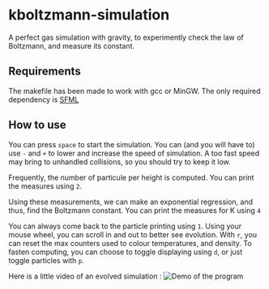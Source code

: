 # kboltzmann-simulation
A perfect gas simulation with gravity, to experimently check the law of Boltzmann, and measure its constant.

## Requirements
The makefile has been made to work with gcc or MinGW.
The only required dependency is [SFML](http://www.sfml-dev.org/)

## How to use
You can press `space` to start the simulation.
You can (and you will have to) use `-` and `+` to lower and increase the speed of simulation.
A too fast speed may bring to unhandled collisions, so you should try to keep it low.

Frequently, the number of particule per height is computed.
You can print the measures using `2`.

Using these measurements, we can make an exponential regression, and thus, find the Boltzmann constant.
You can print the measures for K using `4`

You can always come back to the particle printing using `1`.
Using your mouse wheel, you can scroll in and out to better see evolution.
With `r`, you can reset the max counters used to colour temperatures, and density.
To fasten computing, you can choose to toggle displaying using `d`, or just toggle particles with `p`.

Here is a little video of an evolved simulation :
![Demo of the program](https://media.giphy.com/media/sGIZ7fYEFxd3a/giphy.gif)
